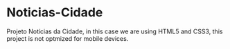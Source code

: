 # Noticias-Cidade
Projeto Notícias da Cidade, in this case we are using HTML5 and CSS3, this project is not optmized for mobile devices.
